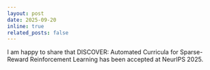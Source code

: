 ```yaml
---
layout: post
date: 2025-09-20
inline: true
related_posts: false
---
```


I am happy to share that DISCOVER: Automated Curricula for Sparse-Reward Reinforcement Learning has been accepted at NeurIPS 2025.
